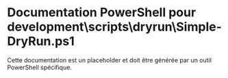 # Documentation PowerShell pour development\scripts\dryrun\Simple-DryRun.ps1

Cette documentation est un placeholder et doit être générée par un outil PowerShell spécifique.
